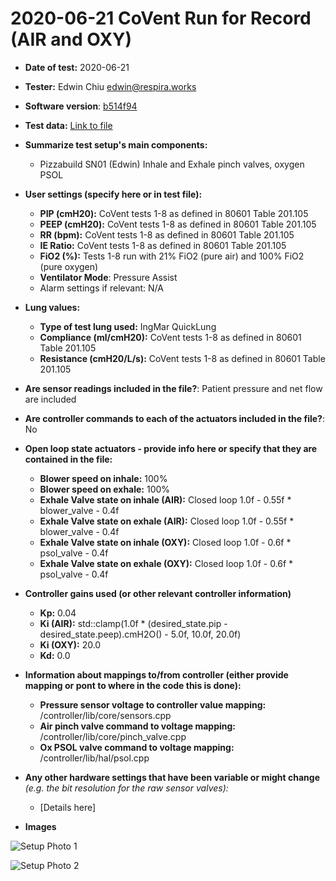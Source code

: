 # 2020-06-21 CoVent Run for Record (AIR and OXY)

* **Date of test:** 2020-06-21

* **Tester:** Edwin Chiu edwin@respira.works

* **Software version**: [b514f94](https://github.com/RespiraWorks/VentilatorSoftware/commit/b514f94b0de66710a43f8e3bb138cbb976c54fca)

* **Test data:** [Link to file](https://github.com/RespiraWorks/VentilatorSoftware/tree/master/sample-data/2020-06-21-RunForRecord2-AIR-and-OXY)

* **Summarize test setup's main components:**
  * Pizzabuild SN01 (Edwin) Inhale and Exhale pinch valves, oxygen PSOL

* **User settings (specify here or in test file):**
    * **PIP (cmH20):** CoVent tests 1-8 as defined in 80601 Table 201.105
    * **PEEP (cmH20):** CoVent tests 1-8 as defined in 80601 Table 201.105
    * **RR (bpm):** CoVent tests 1-8 as defined in 80601 Table 201.105
    * **IE Ratio:** CoVent tests 1-8 as defined in 80601 Table 201.105
    * **FiO2 (%):** Tests 1-8 run with 21% FiO2 (pure air) and 100% FiO2 (pure oxygen)
    * **Ventilator Mode**: Pressure Assist
    * Alarm settings if relevant: N/A

* **Lung values:**
    * **Type of test lung used:** IngMar QuickLung
    * **Compliance (ml/cmH20):** CoVent tests 1-8 as defined in 80601 Table 201.105
    * **Resistance (cmH20/L/s):** CoVent tests 1-8 as defined in 80601 Table 201.105
* **Are sensor readings included in the file?**: Patient pressure and net flow are included

* **Are controller commands to each of the actuators included in the file?**: No

* **Open loop state actuators - provide info here or specify that they are contained in the file:**
    * **Blower speed on inhale:** 100%
    * **Blower speed on exhale:** 100%
    * **Exhale Valve state on inhale (AIR):** Closed loop 1.0f - 0.55f * blower_valve - 0.4f
    * **Exhale Valve state on exhale (AIR):** Closed loop 1.0f - 0.55f * blower_valve - 0.4f
	* **Exhale Valve state on inhale (OXY):** Closed loop 1.0f - 0.6f * psol_valve - 0.4f
    * **Exhale Valve state on exhale (OXY):** Closed loop 1.0f - 0.6f * psol_valve - 0.4f

* **Controller gains used (or other relevant controller information)**
    * **Kp:** 0.04
    * **Ki (AIR):** std::clamp(1.0f * (desired_state.pip - desired_state.peep).cmH2O() - 5.0f, 10.0f, 20.0f)
	* **Ki (OXY):** 20.0
    * **Kd:** 0.0

* **Information about mappings to/from controller (either provide mapping or pont to where in the code this is done):**
    * **Pressure sensor voltage to controller value mapping:** /controller/lib/core/sensors.cpp
    * **Air pinch valve command to voltage mapping:** /controller/lib/core/pinch_valve.cpp
    * **Ox PSOL valve command to voltage mapping:** /controller/lib/hal/psol.cpp

* **Any other hardware settings that have been variable or might change** *(e.g. the bit resolution for the raw sensor valves):*
  * [Details here]

* **Images**

![Setup Photo 1](SetupPhoto1.jpeg)

![Setup Photo 2](SetupPhoto2.jpeg)

